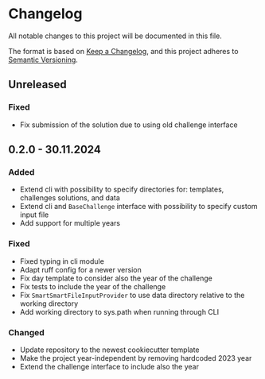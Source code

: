 # Changelog
All notable changes to this project will be documented in this file.

The format is based on [Keep a Changelog](https://keepachangelog.com/en/1.0.0/), and this project adheres to [Semantic Versioning](https://semver.org/spec/v2.0.0.html).

## Unreleased
### Fixed
- Fix submission of the solution due to using old challenge interface

## 0.2.0 - 30.11.2024
### Added
- Extend cli with possibility to specify directories for: templates, challenges solutions, and data
- Extend cli and `BaseChallenge` interface with possibility to specify custom input file
- Add support for multiple years

### Fixed
- Fixed typing in cli module
- Adapt ruff config for a newer version
- Fix day template to consider also the year of the challenge
- Fix tests to include the year of the challenge
- Fix `SmartSmartFileInputProvider` to use data directory relative to the working directory
- Add working directory to sys.path when running through CLI

### Changed
- Update repository to the newest cookiecutter template
- Make the project year-independent by removing hardcoded 2023 year
- Extend the challenge interface to include also the year
